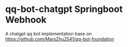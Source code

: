 # qq-bot-chatgpt Springboot Webhook

A chatgpt qq bot implementation base on https://github.com/MarsZhu2541/qq-bot-foundation
